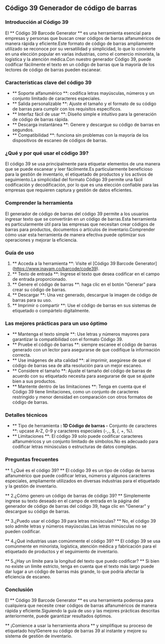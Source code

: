 ## Código 39 Generador de código de barras

### Introducción al Código 39
El ** Código 39 Barcode Generator ** es una herramienta esencial para empresas y personas que buscan crear códigos de barras alfanuméricos de manera rápida y eficiente.Este formato de código de barras ampliamente utilizado se reconoce por su versatilidad y simplicidad, lo que lo convierte en una elección popular en varias industrias, como el comercio minorista, la logística y la atención médica.Con nuestro generador Código 39, puede codificar fácilmente el texto en un código de barras que la mayoría de los lectores de código de barras pueden escanear.

### Características clave del código 39
- ** Soporte alfanumérico **: codifica letras mayúsculas, números y un conjunto limitado de caracteres especiales.
- ** Salida personalizable **: Ajuste el tamaño y el formato de su código de barras para cumplir con los requisitos específicos.
- ** Interfaz fácil de usar **: Diseño simple e intuitivo para la generación de código de barras rápida.
- ** Descarga instantánea **: Genere y descargue su código de barras en segundos.
- ** Compatibilidad **: funciona sin problemas con la mayoría de los dispositivos de escaneo de códigos de barras.

### ¿Qué y por qué usar el código 39?
El código 39 se usa principalmente para etiquetar elementos de una manera que se puede escanear y leer fácilmente.Es particularmente beneficioso para la gestión de inventario, el etiquetado de productos y los activos de seguimiento.La simplicidad del formato Código 39 permite una fácil codificación y decodificación, por lo que es una elección confiable para las empresas que requieren captura y gestión de datos eficientes.

### Comprender la herramienta
El generador de código de barras del código 39 permite a los usuarios ingresar texto que se convertirán en un código de barras.Esta herramienta es particularmente útil para las empresas que necesitan crear códigos de barras para productos, documentos o artículos de inventario.Comprender cómo usar esta herramienta de manera efectiva puede optimizar sus operaciones y mejorar la eficiencia.

### Guía de uso
1. ** Acceda a la herramienta **: Visite el [Código 39 Barcode Generator] (https://www.inayam.co/barcode/code39).
2. ** Texto de entrada **: Ingrese el texto que desea codificar en el campo de entrada proporcionado.
3. ** Genere el código de barras **: haga clic en el botón "Generar" para crear su código de barras.
4. ** Descargar **: Una vez generado, descargue la imagen de código de barras para su uso.
5. ** Imprimir o compartir **: Use el código de barras en sus sistemas de etiquetado o compártelo digitalmente.

### Las mejores prácticas para un uso óptimo
- ** Mantenga el texto simple **: Use letras y números mayores para garantizar la compatibilidad con el formato Código 39.
- ** Pruebe el código de barras **: siempre escanee el código de barras generado con un lector para asegurarse de que codifique la información correcta.
- ** Use imágenes de alta calidad **: al imprimir, asegúrese de que el código de barras sea de alta resolución para un mejor escaneo.
- ** Considere el tamaño **: Ajuste el tamaño del código de barras de acuerdo con su etiquetado necesita para asegurarse de que se ajuste bien a sus productos.
- ** Mantente dentro de las limitaciones **: Tenga en cuenta que el Código 39 tiene limitaciones, como un conjunto de caracteres restringido y menor densidad en comparación con otros formatos de código de barras.

### Detalles técnicos
- ** Tipo de herramienta **: 1D Código de barras
-** Conjunto de caracteres **: upcase A-Z, 0-9 y caracteres especiales (-,., $, /, +, %).
- ** Limitaciones **: El código 39 solo puede codificar caracteres alfanuméricos y un conjunto limitado de símbolos.No es adecuado para codificar letras minúsculas o estructuras de datos complejas.

### Preguntas frecuentes

** 1.¿Qué es el código 39? **
El código 39 es un tipo de código de barras alfanumérico que puede codificar letras, números y algunos caracteres especiales, ampliamente utilizados en diversas industrias para el etiquetado y la gestión de inventario.

** 2.¿Cómo genero un código de barras de código 39? **
Simplemente ingrese su texto deseado en el campo de entrada en la página del generador de código de barras del código 39, haga clic en "Generar" y descargue su código de barras.

** 3.¿Puedo usar el código 39 para letras minúsculas? **
No, el código 39 solo admite letras y números mayúsculas.Las letras minúsculas no se pueden codificar.

** 4.¿Qué industrias usan comúnmente el código 39? **
El código 39 se usa comúnmente en minorista, logística, atención médica y fabricación para el etiquetado de productos y el seguimiento de inventario.

** 5.¿Hay un límite para la longitud del texto que puedo codificar? **
Si bien no existe un límite estricto, tenga en cuenta que el texto más largo puede dar lugar a un código de barras más grande, lo que podría afectar la eficiencia de escaneo.

### Conclusión
El ** Código 39 Barcode Generator ** es una herramienta poderosa para cualquiera que necesite crear códigos de barras alfanuméricos de manera rápida y eficiente.Siguiendo la guía de uso y las mejores prácticas descritas anteriormente, puede garantizar resultados óptimos.

** ¡Comience a usar la herramienta ahora ** y simplifique su proceso de etiquetado hoy!Genere su código de barras 39 al instante y mejore su sistema de gestión de inventario.
